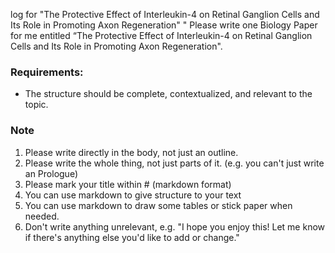 log for "The Protective Effect of Interleukin-4 on Retinal Ganglion Cells and Its Role in Promoting Axon Regeneration"
"
Please write one Biology Paper for me entitled “The Protective Effect of Interleukin-4 on Retinal Ganglion Cells and Its Role in Promoting Axon Regeneration".
### Requirements:
- The structure should be complete, contextualized, and relevant to the topic.
### Note
1. Please write directly in the body, not just an outline.
2. Please write the whole thing, not just parts of it. (e.g. you can't just write an Prologue)
3. Please mark your title within # (markdown format)
4. You can use markdown to give structure to your text
5. You can use markdown to draw some tables or stick paper when needed.
6. Don't write anything unrelevant, e.g. "I hope you enjoy this! Let me know if there's anything else you'd like to add or change."
